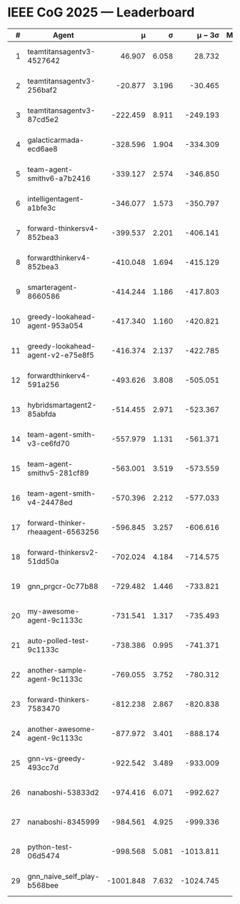 # IEEE CoG 2025 — Leaderboard

| # | Agent | μ | σ | μ − 3σ | Matches | Updated |
|---:|---|---:|---:|---:|---:|---|
| 1 | teamtitansagentv3-4527642 | 46.907 | 6.058 | 28.732 | 21510 | 2025-08-25 08:23 |
| 2 | teamtitansagentv3-256baf2 | -20.877 | 3.196 | -30.465 | 21776 | 2025-08-25 08:23 |
| 3 | teamtitansagentv3-87cd5e2 | -222.459 | 8.911 | -249.193 | 22206 | 2025-08-25 08:23 |
| 4 | galacticarmada-ecd6ae8 | -328.596 | 1.904 | -334.309 | 19940 | 2025-08-25 08:23 |
| 5 | team-agent-smithv6-a7b2416 | -339.127 | 2.574 | -346.850 | 21360 | 2025-08-25 08:23 |
| 6 | intelligentagent-a1bfe3c | -346.077 | 1.573 | -350.797 | 18290 | 2025-08-25 08:23 |
| 7 | forward-thinkersv4-852bea3 | -399.537 | 2.201 | -406.141 | 17565 | 2025-08-25 08:23 |
| 8 | forwardthinkerv4-852bea3 | -410.048 | 1.694 | -415.129 | 18313 | 2025-08-25 08:23 |
| 9 | smarteragent-8660586 | -414.244 | 1.186 | -417.803 | 18242 | 2025-08-25 08:23 |
| 10 | greedy-lookahead-agent-953a054 | -417.340 | 1.160 | -420.821 | 19582 | 2025-08-25 08:23 |
| 11 | greedy-lookahead-agent-v2-e75e8f5 | -416.374 | 2.137 | -422.785 | 22022 | 2025-08-25 08:23 |
| 12 | forwardthinkerv4-591a256 | -493.626 | 3.808 | -505.051 | 17744 | 2025-08-25 08:23 |
| 13 | hybridsmartagent2-85abfda | -514.455 | 2.971 | -523.367 | 17990 | 2025-08-25 08:23 |
| 14 | team-agent-smith-v3-ce6fd70 | -557.979 | 1.131 | -561.371 | 22176 | 2025-08-25 08:23 |
| 15 | team-agent-smithv5-281cf89 | -563.001 | 3.519 | -573.559 | 20700 | 2025-08-25 08:23 |
| 16 | team-agent-smith-v4-24478ed | -570.396 | 2.212 | -577.033 | 21496 | 2025-08-25 08:23 |
| 17 | forward-thinker-rheaagent-6563256 | -596.845 | 3.257 | -606.616 | 19948 | 2025-08-25 08:23 |
| 18 | forward-thinkersv2-51dd50a | -702.024 | 4.184 | -714.575 | 20728 | 2025-08-25 08:23 |
| 19 | gnn_prgcr-0c77b88 | -729.482 | 1.446 | -733.821 | 18700 | 2025-08-25 08:23 |
| 20 | my-awesome-agent-9c1133c | -731.541 | 1.317 | -735.493 | 21700 | 2025-08-25 08:23 |
| 21 | auto-polled-test-9c1133c | -738.386 | 0.995 | -741.371 | 22100 | 2025-08-25 08:23 |
| 22 | another-sample-agent-9c1133c | -769.055 | 3.752 | -780.312 | 21540 | 2025-08-25 08:23 |
| 23 | forward-thinkers-7583470 | -812.238 | 2.867 | -820.838 | 19380 | 2025-08-25 08:23 |
| 24 | another-awesome-agent-9c1133c | -877.972 | 3.401 | -888.174 | 23040 | 2025-08-25 08:23 |
| 25 | gnn-vs-greedy-493cc7d | -922.542 | 3.489 | -933.009 | 16660 | 2025-08-25 08:23 |
| 26 | nanaboshi-53833d2 | -974.416 | 6.071 | -992.627 | 16760 | 2025-08-25 08:23 |
| 27 | nanaboshi-8345999 | -984.561 | 4.925 | -999.336 | 17490 | 2025-08-25 08:23 |
| 28 | python-test-06d5474 | -998.568 | 5.081 | -1013.811 | 17350 | 2025-08-25 08:23 |
| 29 | gnn_naive_self_play-b568bee | -1001.848 | 7.632 | -1024.745 | 17340 | 2025-08-25 08:23 |
